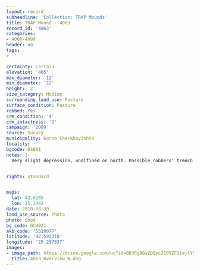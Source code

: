 ```yaml
---
layout: record
subheadline: 'Collection: TRAP Mounds'
title: TRAP Mound - 4063
record_id: '4063'
categories:
- 4000-4999
header: no
tags:
- ''

certainty: Certain
elevation: '405'
max_diameter: '12'
min_diameter: '12'
height: '2'
size_category: Medium
surrounding_land_use: Pasture
surface_condition: Pasture
robbed: Yes
crm_condition: '4'
crm_intactness: '2'
campaign: '2009'
source: Survey
municipality: Gorno Cherkhovishte
locality: ''
bgcode: DS001
notes: |-
  Very slight depression, undifined on north. Possible robbers' trench or erosion.


rights: standard


maps:
  lat: 42.6285
  lon: 25.2442
date: 2018-08-30
land_use_source: Photo
photo: Good
bg_code: GCH021
akb_code: '5510077'
latitude: '42.593318'
longitude: '25.297637'
images:
- image_path: https://drive.google.com/uc?id=0B3Rg88wZDQscZE05ZFQtejlYS2c
  title: 4063_Overview_W.dng
---
```


